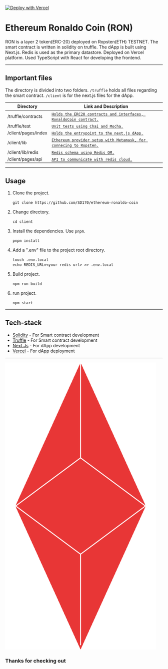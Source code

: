 [![Deploy with Vercel](https://vercel.com/button)](https://vercel.com/new/clone?repository-url=https://github.com/SD170/ethereum-ronaldo-coin)
# Ethereum Ronaldo Coin (RON)

RON is a layer 2 token(ERC-20) deployed on Ropsten(ETH) TESTNET. The smart contract is written in solidity on truffle. The dApp is built using Next.js. Redis is used as the primary datastore. Deployed on Vercel platform. Used TypeScript with React for developing the frontend.

---

## Important files

The directory is divided into two folders. `/truffle` holds all files regarding the smart contract. `/client` is for the next.js files for the dApp.

| Directory | Link and Description |
| ------ | ------ |
| /truffle/contracts | [`Holds the ERC20 contracts and interfaces, RonaldoCoin contract.`](https://github.com/SD170/ethereum-ronaldo-coin/tree/next-js/truffle/contracts) |
| /truffle/test | [`Unit tests using Chai and Mocha.`](https://github.com/SD170/ethereum-ronaldo-coin/tree/next-js/truffle/test) |
| /client/pages/index | [`Holds the entrypoint to the next.js dApp.`](https://github.com/SD170/ethereum-ronaldo-coin/blob/next-js/client/pages/index.tsx) |
| /client/lib | [`Ethereum provider setup with Metamask, for connecing to Ropsten.`](https://github.com/SD170/ethereum-ronaldo-coin/tree/next-js/client/lib) |
| /client/lib/redis | [`Redis schema using Redis OM.`](https://github.com/SD170/ethereum-ronaldo-coin/tree/next-js/client/lib/redis) |
| /client/pages/api | [`API to communicate with redis cloud.`](https://github.com/SD170/ethereum-ronaldo-coin/tree/next-js/client/pages/api) |

---

## Usage
1) Clone the project.
    ```
    git clone https://github.com/SD170/ethereum-ronaldo-coin
    ```
2) Change directory.
    ```
    cd client
    ```
3)  Install the dependencies. Use `pnpm`.

    ```
    pnpm install
    ```
4)  Add a ".env" file to the project root directory.
    
    ```
    touch .env.local
    echo REDIS_URL=<your redis url> >> .env.local
    ```

5)  Build project.

    ```
    npm run build
    ```

6)  run project.

    ```
    npm start
    ```

---

## Tech-stack

- [Solidity](https://github.com/ethereum/solidity) - For Smart contract development
- [Truffle](https://trufflesuite.com/) - For Smart contract development
- [Next.Js](https://nextjs.org/) - For dApp development
- [Vercel](https://vercel.com/) - For dApp deployment

---

![RON-logo](./client//public/RON-logo.gif)

### Thanks for checking out


